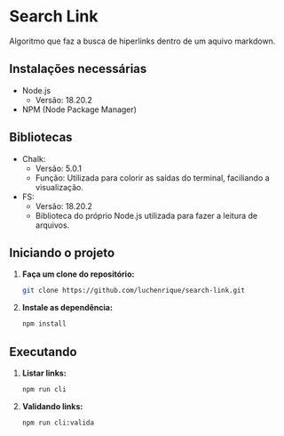 # Search Link
Algoritmo que faz a busca de hiperlinks dentro de um aquivo markdown.

## Instalações necessárias
- Node.js
  - Versão: 18.20.2
- NPM (Node Package Manager)

## Bibliotecas
- Chalk:
  - Versão: 5.0.1
  - Função: Utilizada para colorir as saídas do terminal, faciliando a visualização.
- FS:
  - Versão: 18.20.2 
  - Biblioteca do próprio Node.js utilizada para fazer a leitura de arquivos.

## Iniciando o projeto

1. **Faça um clone do repositório:**

   ```bash
   git clone https://github.com/luchenrique/search-link.git
   ```

2. **Instale as dependência:**

   ```bash
   npm install
   ```

## Executando

1. **Listar links:**
     
    ```bash
    npm run cli
    ```

2. **Validando links:**

    ```bash
    npm run cli:valida
    ```